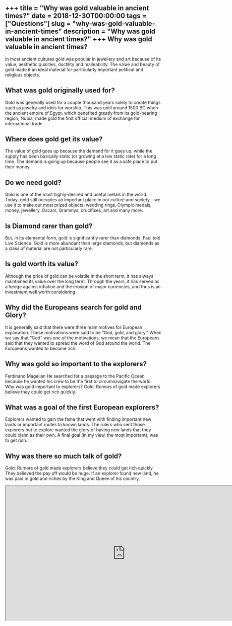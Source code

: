 +++
title = "Why was gold valuable in ancient times?"
date = 2018-12-30T00:00:00
tags = ["Questions"]
slug = "why-was-gold-valuable-in-ancient-times"
description = "Why was gold valuable in ancient times?"
+++
Why was gold valuable in ancient times?
---------------------------------------

In most ancient cultures gold was popular in jewellery and art because of its value, aesthetic qualities, ductility and malleability. The value and beauty of gold made it an ideal material for particularly important political and religious objects.

What was gold originally used for?
----------------------------------

Gold was generally used for a couple thousand years solely to create things such as jewelry and idols for worship. This was until around 1500 BC when the ancient empire of Egypt, which benefited greatly from its gold-bearing region, Nubia, made gold the first official medium of exchange for international trade.

Where does gold get its value?
------------------------------

The value of gold goes up because the demand for it goes up, while the supply has been basically static (or growing at a low static rate) for a long time. The demand is going up because people see it as a safe place to put their money.

Do we need gold?
----------------

Gold is one of the most highly-desired and useful metals in the world. Today, gold still occupies an important place in our culture and society – we use it to make our most prized objects: wedding rings, Olympic medals, money, jewellery, Oscars, Grammys, crucifixes, art and many more.

Is Diamond rarer than gold?
---------------------------

But, in its elemental form, gold is significantly rarer than diamonds, Faul told Live Science. Gold is more abundant than large diamonds, but diamonds as a class of material are not particularly rare.

Is gold worth its value?
------------------------

Although the price of gold can be volatile in the short term, it has always maintained its value over the long term. Through the years, it has served as a hedge against inflation and the erosion of major currencies, and thus is an investment well worth considering.

Why did the Europeans search for gold and Glory?
------------------------------------------------

It is generally said that there were three main motives for European exploration. These motivations were said to be “God, gold, and glory.” When we say that “God” was one of the motivations, we mean that the Europeans said that they wanted to spread the word of God around the world. The Europeans wanted to become rich.

Why was gold so important to the explorers?
-------------------------------------------

Ferdinand Magellan He searched for a passage to the Pacific Ocean because he wanted his crew to be the first to circumnavigate the world. Why was gold important to explorers? Gold: Rumors of gold made explorers believe they could get rich quickly.

What was a goal of the first European explorers?
------------------------------------------------

Explorers wanted to gain the fame that went with finding important new lands or important routes to known lands. The rulers who sent those explorers out to explore wanted the glory of having new lands that they could claim as their own. A final goal (in my view, the most important), was to get rich.

Why was there so much talk of gold?
-----------------------------------

Gold: Rumors of gold made explorers believe they could get rich quickly. They believed the pay off would be huge. If an explorer found new land, he was paid in gold and riches by the King and Queen of his country.

<iframe allow="accelerometer; autoplay; clipboard-write; encrypted-media; gyroscope; picture-in-picture" allowfullscreen="" class="__youtube_prefs__  epyt-is-override  no-lazyload" data-no-lazy="1" data-origheight="433" data-origwidth="770" data-skipgform_ajax_framebjll="" height="433" id="_ytid_96932" loading="lazy" src="https://www.youtube.com/embed/2iC4rL6CuYE?enablejsapi=1&autoplay=0&cc_load_policy=0&cc_lang_pref=&iv_load_policy=1&loop=0&modestbranding=0&rel=1&fs=1&playsinline=0&autohide=2&theme=dark&color=red&controls=1&" title="YouTube player" width="770"></iframe>